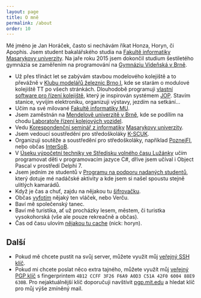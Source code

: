 ```yaml
---
layout: page
title: O mně
permalink: /about
order: 10
---
```


Mé jméno je Jan Horáček, často si nechávám říkat Honza, Horyn, či Apophis. Jsem
student bakalářského studia na [Fakultě informatiky](http://www.fi.muni.cz)
[Masarykovy univerzity](http://www.muni.cz). Na jaře roku 2015 jsem dokončil
studium šestiletého gymnázia se zaměřením na programování na [Gymnáziu Vídeňská
v Brně](http://www.gvid.cz/).

 * Už přes třináct let se zabývám stavbou modelového kolejiště
   a to převážně v [Klubu modelářů železnic Brno I](http://kmz-brno.cz/), kde
   se starám o modulové kolejiště TT po všech stránkách. Dlouhodobě programuji
   [vlastní software pro řízení kolejiště](http://hjop.kmz-brno.cz/), který je
   inspirován systémem
   [JOP](http://cs.wikipedia.org/wiki/Jednotn%C3%A9_obslu%C5%BEn%C3%A9_pracovi%C5%A1t%C4%9B).
   Stavím stanice, vyvíjím elektroniku, organizuji výstavy, jezdím na
   setkání...
 * Učím na své milované [Fakultě informatiky MU](http://www.fi.muni.cz/).
 * Jsem zaměstnán na [Mendelově univerzitě v Brně](http://mendelu.cz/), kde se
   podílím na chodu [Laboratoře řízení kolejových
   vozidel](http://lrkv.pef.mendelu.cz).
 * Vedu [Korespondenční seminář z informatiky](https://ksi.fi.muni.cz/)
   [Masarykovy univerzity](https://muni.cz).
 * Jsem vedoucí soustředění pro středoškoláky [K-SCUK](https://kscuk.fi.muni.cz/).
 * Organizuji soutěže a soustředění pro středoškoláky, například
   [PoznejFI](http://poznej.fi.muni.cz/),
   nebo občas [InterSoB](http://intersob.fi.muni.cz/).
 * V [Úseku výpočetní techniky ve Středisku volného času
   Lužánky](http://vyt.luzanky.cz/") učím programovat děti v programovacím
   jazyce C#, dříve jsem učíval i Object Pascal v prostředí Delphi 7.
 * Jsem jedním ze studentů v [Programu na podporu nadaných
   studentů](http://www.jcmm.cz/cz/ppns.html), který dotuje mé nadáčské
   aktivity a kde jsem si našel spoustu stejně ulítlých kamarádů.
 * Když je čas a chuť, zajdu na nějakou tu [šifrovačku](/puzzles).
 * Občas [vyfotím](/photo/) nějaký ten vláček, nebo Verču.
 * Baví mě společenský tanec.
 * Baví mě turistika, ať už procházky lesem, městem, či turistka
   vysokohorská (vše ale pouze rekreačně a občas).
 * Čas od času ulovím [nějakou tu cache](http://www.geocaching.com/) (nick:
   horyn).

## Další

 * Pokud mě chcete pustit na svůj server, můžete využit můj [veřejný SSH
   klíč](assets/id_green-15-1.pub).
 * Pokud mi chcete poslat něco extra tajného, můžete využít můj [veřejný PGP
   klíč](assets/mail.pub) s fingerprintem `4B12 CCFF 3F26 F6A9 A0D3 C51A 42F0
   6004 88E9 630B`. Pro nejaktuálnější klíč doporučuji navštívit
   [pgp.mit.edu](http://pgp.mit.edu/pks/lookup?search=jan.horacek%40seznam.cz&op=index)
   a hledat klíč pro můj výše zmíněný mail.
